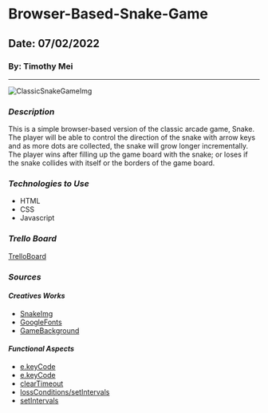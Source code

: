 # Browser-Based-Snake-Game

## Date: 07/02/2022

### By: Timothy Mei

---

![ClassicSnakeGameImg](https://im.indiatimes.in/media/content/2018/Aug/snake_game_1533210447.jpg)

### _Description_

This is a simple browser-based version of the classic arcade game, Snake. The player will be able to control the direction of the snake with arrow keys and as more dots are collected, the snake will grow longer incrementally. The player wins after filling up the game board with the snake; or loses if the snake collides with itself or the borders of the game board.

### _Technologies to Use_

- HTML
- CSS
- Javascript

### _Trello Board_

[TrelloBoard](https://trello.com/b/aZeqwC9r/snake-game)

### _Sources_

#### _Creatives Works_

- [SnakeImg](https://im.indiatimes.in/media/content/2018/Aug/snake_game_1533210447.jpg)
- [GoogleFonts](https://fonts.google.com/specimen/Fira+Sans)
- [GameBackground](https://wallpapershome.com/images/pages/pic_h/288.jpg)

#### _Functional Aspects_

- [e.keyCode](https://developer.mozilla.org/en-US/docs/Web/API/Document/keydown_event)
- [e.keyCode](https://www.geeksforgeeks.org/javascript-detecting-the-pressed-arrow-key/)
- [clearTimeout](https://stackoverflow.com/questions/3847121/how-can-i-disable-all-settimeout-events)
- [lossConditions/setIntervals](https://youtu.be/rui2tRRVtc0?t=553)
- [setIntervals](https://www.w3schools.com/jsref/met_win_setinterval.asp)
